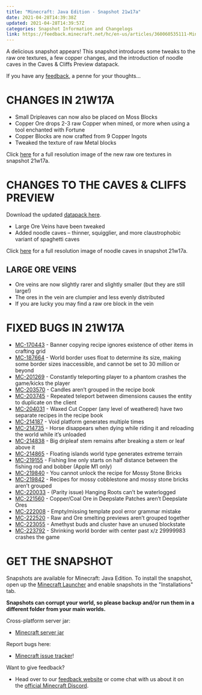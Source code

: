 ```yaml
---
title: "Minecraft: Java Edition - Snapshot 21w17a"
date: 2021-04-28T14:39:38Z
updated: 2021-04-28T14:39:57Z
categories: Snapshot Information and Changelogs
link: https://feedback.minecraft.net/hc/en-us/articles/360060535111-Minecraft-Java-Edition-Snapshot-21w17a
---
```


A delicious snapshot appears! This snapshot introduces some tweaks to the raw ore textures, a few copper changes, and the introduction of noodle caves in the Caves & Cliffs Preview datapack.

If you have any [feedback](https://feedback.minecraft.net/), a penne for your thoughts…

# CHANGES IN 21W17A

- Small Dripleaves can now also be placed on Moss Blocks
- Copper Ore drops 2-3 raw Copper when mined, or more when using a tool enchanted with Fortune
- Copper Blocks are now crafted from 9 Copper Ingots
- Tweaked the texture of raw Metal blocks

Click [here](https://images.ctfassets.net/8y6ykjruobr4/7kkAWFn4hX2cUSwUp8wqW6/344083e7807140643db3899276558464/snapshot-21w17a-ore-texture-comparison-full.jpg) for a full resolution image of the new raw ore textures in snapshot 21w17a. 

# CHANGES TO THE CAVES & CLIFFS PREVIEW

Download the updated [datapack here](https://launcher.mojang.com/v1/objects/6d37f3c37d583e45f0d792f0eccd315032ada0fa/CavesAndCliffsPreview.zip).

- Large Ore Veins have been tweaked
- Added noodle caves – thinner, squigglier, and more claustrophobic variant of spaghetti caves

Click [here](https://images.ctfassets.net/8y6ykjruobr4/2iqWOwEE8ZNvN8oNlRPmJS/23b37278eea6a1b24097c3d459302a73/snapshot-21w17a-noodle-caves-full.jpg) for a full resolution image of noodle caves in snapshot 21w17a.

## LARGE ORE VEINS

- Ore veins are now slightly rarer and slightly smaller (but they are still large!)
- The ores in the vein are clumpier and less evenly distributed
- If you are lucky you may find a raw ore block in the vein

# FIXED BUGS IN 21W17A

- [MC-170443](https://bugs.mojang.com/browse/MC-170443) - Banner copying recipe ignores existence of other items in crafting grid
- [MC-187664](https://bugs.mojang.com/browse/MC-187664) - World border uses float to determine its size, making some border sizes inaccessible, and cannot be set to 30 million or beyond
- [MC-201269](https://bugs.mojang.com/browse/MC-201269) - Constantly teleporting player to a phantom crashes the game/kicks the player
- [MC-203570](https://bugs.mojang.com/browse/MC-203570) - Candles aren’t grouped in the recipe book
- [MC-203745](https://bugs.mojang.com/browse/MC-203745) - Repeated teleport between dimensions causes the entity to duplicate on the client
- [MC-204031](https://bugs.mojang.com/browse/MC-204031) - Waxed Cut Copper (any level of weathered) have two separate recipes in the recipe book
- [MC-214187](https://bugs.mojang.com/browse/MC-214187) - Void platform generates multiple times
- [MC-214735](https://bugs.mojang.com/browse/MC-214735) - Horse disappears when dying while riding it and reloading the world while it’s unloaded
- [MC-214838](https://bugs.mojang.com/browse/MC-214838) - Big dripleaf stem remains after breaking a stem or leaf above it
- [MC-214865](https://bugs.mojang.com/browse/MC-214865) - Floating islands world type generates extreme terrain
- [MC-219155](https://bugs.mojang.com/browse/MC-219155) - Fishing line only starts on half distance between the fishing rod and bobber (Apple M1 only)
- [MC-219840](https://bugs.mojang.com/browse/MC-219840) - You cannot unlock the recipe for Mossy Stone Bricks
- [MC-219842](https://bugs.mojang.com/browse/MC-219842) - Recipes for mossy cobblestone and mossy stone bricks aren’t grouped
- [MC-220033](https://bugs.mojang.com/browse/MC-220033) - (Parity issue) Hanging Roots can’t be waterlogged
- [MC-221560](https://bugs.mojang.com/browse/MC-221560) - Copper/Coal Ore in Deepslate Patches aren’t Deepslate Ores
- [MC-222008](https://bugs.mojang.com/browse/MC-222008) - Empty/missing template pool error grammar mistake
- [MC-222520](https://bugs.mojang.com/browse/MC-222520) - Raw and Ore smelting previews aren’t grouped together
- [MC-223055](https://bugs.mojang.com/browse/MC-223055) - Amethyst buds and cluster have an unused blockstate
- [MC-223792](https://bugs.mojang.com/browse/MC-223792) - Shrinking world border with center past x/z 29999983 crashes the game

# GET THE SNAPSHOT

Snapshots are available for Minecraft: Java Edition. To install the snapshot, open up the [Minecraft Launcher](https://www.minecraft.net/download.html) and enable snapshots in the "Installations" tab.

**Snapshots can corrupt your world, so please backup and/or run them in a different folder from your main worlds.**

Cross-platform server jar:

- [Minecraft server jar](https://launcher.mojang.com/v1/objects/ec995f939bb41a785f960985e73821c7044fc32e/server.jar)

Report bugs here:

- [Minecraft issue tracker](https://bugs.mojang.com/browse/MC)!

Want to give feedback?

- Head over to our [feedback website](https://aka.ms/CavesCliffsFeedback?ref=minecraftnet) or come chat with us about it on the [official Minecraft Discord](https://discordapp.com/invite/minecraft).
